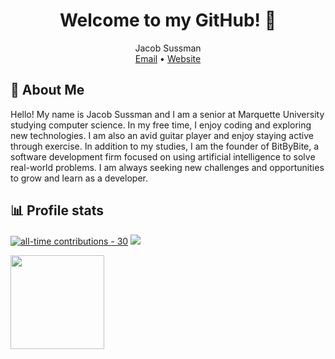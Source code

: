 <div align="center">
  <h1>Welcome to my GitHub! 👋</h1>
  <p>
    Jacob Sussman <br>
    <a href="mailto:jacob.sussman@marquette.edu">Email</a> • <a href="http://bitbybite.xyz">Website</a>
  </p>
</div>

## 📘 About Me
Hello! My name is Jacob Sussman and I am a senior at Marquette University studying computer science. In my free time, I enjoy coding and exploring new technologies. I am also an avid guitar player and enjoy staying active through exercise. In addition to my studies, I am the founder of BitByBite, a software development firm focused on using artificial intelligence to solve real-world problems. I am always seeking new challenges and opportunities to grow and learn as a developer.

## 📊 Profile stats
[![all-time contributions - 30](https://img.shields.io/badge/all--time_contributions-30-blue)](https://github.com/dabslee?tab=repositories)
![](https://komarev.com/ghpvc/?username=Jacob-Sussman&color=blue)

<img src="https://github-readme-stats.vercel.app/api?username=Jacob-Sussman&bg_color=80808020&hide_title=true&count_private=true&hide_border=true&text_color=808080" height="150"></img>
